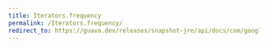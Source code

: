 ```yaml
---
title: Iterators.frequency
permalink: /Iterators.frequency/
redirect_to: https://guava.dev/releases/snapshot-jre/api/docs/com/google/common/collect/Iterators.html#frequency-java.util.Iterator-java.lang.Object-
---
```

